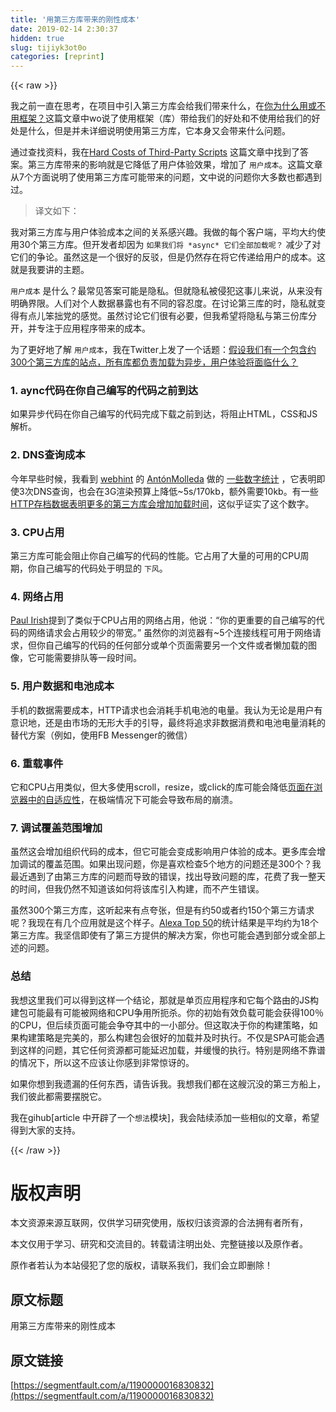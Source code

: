 ```yaml
---
title: '用第三方库带来的刚性成本' 
date: 2019-02-14 2:30:37
hidden: true
slug: tijiyk3ot0o
categories: [reprint]
---
```


{{< raw >}}

                    
<p>我之前一直在思考，在项目中引入第三方库会给我们带来什么，在<a href="https://segmentfault.com/a/1190000016801687">你为什么用或不用框架？</a>这篇文章中wo说了使用框架（库）带给我们的好处和不使用给我们的好处是什么，但是并未详细说明使用第三方库，它本身又会带来什么问题。</p>
<p>通过查找资料，我在<a href="https://daverupert.com/2018/10/hard-costs-of-third-party-scripts/" rel="nofollow noreferrer" target="_blank">Hard Costs of Third-Party Scripts</a> 这篇文章中找到了答案。第三方库带来的影响就是它降低了用户体验效果，增加了 <code>用户成本</code>。这篇文章从7个方面说明了使用第三方库可能带来的问题，文中说的问题你大多数也都遇到过。</p>
<blockquote>译文如下：</blockquote>
<p>我对第三方库与用户体验成本之间的关系感兴趣。我做的每个客户端，平均大约使用30个第三方库。但开发者却因为 <code>如果我们将 *async* 它们全部加载呢？</code> 减少了对它们的争论。虽然这是一个很好的反驳，但是仍然存在将它传递给用户的成本。这就是我要讲的主题。</p>
<p><code>用户成本</code> 是什么？最常见答案可能是隐私。但就隐私被侵犯这事儿来说，从来没有明确界限。人们对个人数据暴露也有不同的容忍度。在讨论第三库的时，隐私就变得有点儿笨拙党的感觉。虽然讨论它们很有必要，但我希望将隐私与第三份库分开，并专注于应用程序带来的成本。</p>
<p>为了更好地了解 <code>用户成本</code>，我在Twitter上发了一个话题：<a href="https://twitter.com/davatron5000/status/1041751023356928000?s=20" rel="nofollow noreferrer" target="_blank">假设我们有一个包含约300个第三方库的站点，所有库都负责加载为异步，用户体验将面临什么？</a></p>
<h3 id="articleHeader0">1. aync代码在你自己编写的代码之前到达</h3>
<p>如果异步代码在你自己编写的代码完成下载之前到达，将阻止HTML，CSS和JS解析。</p>
<h3 id="articleHeader1">2. DNS查询成本</h3>
<p>今年早些时候，我看到 <a href="https://webhint.io/scanner/" rel="nofollow noreferrer" target="_blank">webhint</a> 的 <a href="https://twitter.com/molant" rel="nofollow noreferrer" target="_blank">AntónMolleda</a> 做的 <a href="https://twitter.com/molant/status/996428453829210112?s=20" rel="nofollow noreferrer" target="_blank">一些数字统计</a> ，它表明即使3次DNS查询，也会在3G渲染预算上降低~5s/170kb，额外需要10kb。有一些<a href="https://discuss.httparchive.org/t/analyzing-3rd-party-performance-via-http-archive-crux/1359" rel="nofollow noreferrer" target="_blank">HTTP存档数据表明更多的第三方库会增加加载时间</a>，这似乎证实了这个数字。</p>
<h3 id="articleHeader2">3. CPU占用</h3>
<p>第三方库可能会阻止你自己编写的代码的性能。它占用了大量的可用的CPU周期，你自己编写的代码处于明显的 <code>下风</code>。</p>
<h3 id="articleHeader3">4. 网络占用</h3>
<p><a href="https://twitter.com/paul_irish/status/1041867697250631680?s=20" rel="nofollow noreferrer" target="_blank">Paul Irish</a>提到了类似于CPU占用的网络占用，他说：“你的更重要的自己编写的代码的网络请求会占用较少的带宽。” 虽然你的浏览器有~5个连接线程可用于网络请求，但你自己编写的代码的任何部分或单个页面需要另一个文件或者懒加载的图像，它可能需要排队等一段时间。</p>
<h3 id="articleHeader4">5. 用户数据和电池成本</h3>
<p>手机的数据需要成本，HTTP请求也会消耗手机电池的电量。我认为无论是用户有意识地，还是由市场的无形大手的引导，最终将追求非数据消费和电池电量消耗的替代方案（例如，使用FB Messenger的微信）</p>
<h3 id="articleHeader5">6. 重载事件</h3>
<p>它和CPU占用类似，但大多使用scroll，resize，或click的库可能会降低<a href="https://daverupert.com/2015/06/doherty-threshold/" rel="nofollow noreferrer" target="_blank">页面在浏览器中的自适应性</a>，在极端情况下可能会导致布局的崩溃。</p>
<h3 id="articleHeader6">7. 调试覆盖范围增加</h3>
<p>虽然这会增加组织代码的成本，但它可能会变成影响用户体验的成本。更多库会增加调试的覆盖范围。如果出现问题，你是喜欢检查5个地方的问题还是300个？我最近遇到了由第三方库的问题而导致的错误，找出导致问题的库，花费了我一整天的时间，但我仍然不知道该如何将该库引入构建，而不产生错误。</p>
<p>虽然300个第三方库，这听起来有点夸张，但是有约50或者约150个第三方请求呢？我现在有几个应用就是这个样子。<a href="https://trentwalton.com/notes/2018/01/23/third-party-script-prevalence-on-alexa-top-50.html" rel="nofollow noreferrer" target="_blank">Alexa Top 50</a>的统计结果是平均约为18个第三方库。我坚信即使有了第三方提供的解决方案，你也可能会遇到部分或全部上述的问题。</p>
<h3 id="articleHeader7">总结</h3>
<p>我想这里我们可以得到这样一个结论，那就是单页应用程序和它每个路由的JS构建包可能最有可能被网络和CPU争用所扼杀。你的初始有效负载可能会获得100％的CPU，但后续页面可能会争夺其中的一小部分。但这取决于你的构建策略，如果构建策略是完美的，那么构建包会很好的加载并及时执行。不仅是SPA可能会遇到这样的问题，其它任何资源都可能延迟加载，并缓慢的执行。特别是网络不靠谱的情况下，所以这不应该让你感到非常惊讶的。</p>
<p>如果你想到我遗漏的任何东西，请告诉我。我想我们都在这艘沉没的第三方船上，我们彼此都需要摆脱它。</p>
<p>我在gihub[article 中开辟了一个<code>想法</code>模块]，我会陆续添加一些相似的文章，希望得到大家的支持。</p>

                
{{< /raw >}}

# 版权声明
本文资源来源互联网，仅供学习研究使用，版权归该资源的合法拥有者所有，

本文仅用于学习、研究和交流目的。转载请注明出处、完整链接以及原作者。

原作者若认为本站侵犯了您的版权，请联系我们，我们会立即删除！

## 原文标题
用第三方库带来的刚性成本

## 原文链接
[https://segmentfault.com/a/1190000016830832](https://segmentfault.com/a/1190000016830832)

